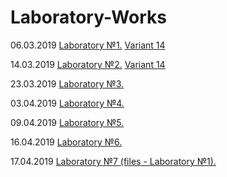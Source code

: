 # Laboratory-Works
06.03.2019 [Laboratory №1.](https://github.com/D-Tsivako/Laboratory-Works/tree/master/Tsivako.2019.LW1) [Variant 14](https://github.com/AnzhelikaKravchuk/2018-2019.MMF.BSU/tree/master/1%20course)

14.03.2019 [Laboratory №2.](https://github.com/D-Tsivako/Laboratory-Works/tree/master/Tsivako.2019.LW2) [Variant 14](https://github.com/AnzhelikaKravchuk/2018-2019.MMF.BSU/tree/master/1%20course)

23.03.2019 [Laboratory №3.](https://github.com/D-Tsivako/Laboratory-Works/tree/master/Tsivako.2019.LW3)

03.04.2019 [Laboratory №4.](https://github.com/D-Tsivako/Laboratory-Works/tree/master/Tsivako.2019.LW4)

09.04.2019 [Laboratory №5.](https://github.com/D-Tsivako/Laboratory-Works/tree/master/Tsivako.2019.LW5)

16.04.2019 [Laboratory №6.](https://github.com/D-Tsivako/Laboratory-Works/tree/master/Tsivako.2019.LW6)

17.04.2019 [Laboratory №7 (files - Laboratory №1).](https://github.com/D-Tsivako/Laboratory-Works/tree/master/Tsivako.2019.LW7)
